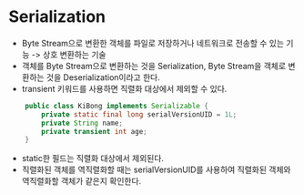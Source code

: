 # Serialization
- Byte Stream으로 변환한 객체를 파일로 저장하거나 네트워크로 전송할 수 있는 기능 -> 상호 변환하는 기술
- 객체를 Byte Stream으로 변환하는 것을 Serialization, Byte Stream을 객체로 변환하는 것을 Deserialization이라고 한다.
- transient 키워드를 사용하면 직렬화 대상에서 제외할 수 있다.
```java
    public class KiBong implements Serializable {
        private static final long serialVersionUID = 1L;
        private String name;
        private transient int age;
    }
```
- static한 필드는 직렬화 대상에서 제외된다.
- 직렬화된 객체를 역직렬화할 때는 serialVersionUID를 사용하여 직렬화된 객체와 역직렬화할 객체가 같은지 확인한다.